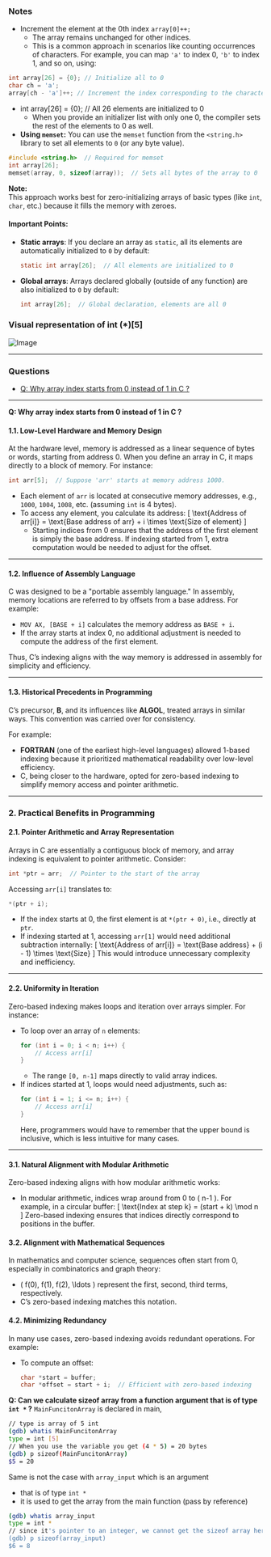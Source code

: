 ### Notes
- Increment the element at the 0th index `array[0]++;`
    - The array remains unchanged for other indices.
    - This is a common approach in scenarios like counting occurrences of characters. For example, you can map `'a'` to index 0, `'b'` to index 1, and so on, using:
```c
int array[26] = {0}; // Initialize all to 0
char ch = 'a';
array[ch - 'a']++; // Increment the index corresponding to the character
```
- int array[26] = {0};  // All 26 elements are initialized to 0
    - When you provide an initializer list with only one 0, the compiler sets the rest of the elements to 0 as well.
- **Using `memset`:** You can use the `memset` function from the `<string.h>` library to set all elements to `0` (or any byte value).
```c
#include <string.h>  // Required for memset
int array[26];
memset(array, 0, sizeof(array));  // Sets all bytes of the array to 0
```
**Note:**  
This approach works best for zero-initializing arrays of basic types (like `int`, `char`, etc.) because it fills the memory with zeroes.
#### Important Points:
- **Static arrays**: If you declare an array as `static`, all its elements are automatically initialized to `0` by default:
  ```c
  static int array[26];  // All elements are initialized to 0
  ```
- **Global arrays**: Arrays declared globally (outside of any function) are also initialized to `0` by default:
  ```c
  int array[26];  // Global declaration, elements are all 0

### Visual representation of int (*)[5]

![Image](https://github.com/user-attachments/assets/4f960cc7-61b7-4aa7-b0a5-dce974dc6898)

---

### Questions 

- [Q: Why array index starts from 0 instead of 1 in C ?](https://github.com/M0hanrajp/c-programming/blob/b385257def2cde2da15f299ab0e7f1750288469f/programming_concepts/arrays/notes.md?plain=1#L7)

---

**Q: Why array index starts from 0 instead of 1 in C ?**

#### 1.1. **Low-Level Hardware and Memory Design**
At the hardware level, memory is addressed as a linear sequence of bytes or words, starting from address 0. When you define an array in C, it maps directly to a block of memory. For instance:
```c
int arr[5];  // Suppose 'arr' starts at memory address 1000.
```
- Each element of `arr` is located at consecutive memory addresses, e.g., `1000`, `1004`, `1008`, etc. (assuming `int` is 4 bytes).
- To access any element, you calculate its address:
  \[
  \text{Address of arr[i]} = \text{Base address of arr} + i \times \text{Size of element}
  \]
  - Starting indices from 0 ensures that the address of the first element is simply the base address. If indexing started from 1, extra computation would be needed to adjust for the offset.

---

#### 1.2. **Influence of Assembly Language**
C was designed to be a "portable assembly language." In assembly, memory locations are referred to by offsets from a base address. For example:
- `MOV AX, [BASE + i]` calculates the memory address as `BASE + i`.
- If the array starts at index 0, no additional adjustment is needed to compute the address of the first element.

Thus, C’s indexing aligns with the way memory is addressed in assembly for simplicity and efficiency.

---

#### 1.3. **Historical Precedents in Programming**
C’s precursor, **B**, and its influences like **ALGOL**, treated arrays in similar ways. This convention was carried over for consistency.

For example:
- **FORTRAN** (one of the earliest high-level languages) allowed 1-based indexing because it prioritized mathematical readability over low-level efficiency.
- C, being closer to the hardware, opted for zero-based indexing to simplify memory access and pointer arithmetic.

---

### **2. Practical Benefits in Programming**

#### 2.1. **Pointer Arithmetic and Array Representation**
Arrays in C are essentially a contiguous block of memory, and array indexing is equivalent to pointer arithmetic. Consider:
```c
int *ptr = arr;  // Pointer to the start of the array
```
Accessing `arr[i]` translates to:
```c
*(ptr + i);
```
- If the index starts at 0, the first element is at `*(ptr + 0)`, i.e., directly at `ptr`.
- If indexing started at 1, accessing `arr[1]` would need additional subtraction internally:
  \[
  \text{Address of arr[i]} = \text{Base address} + (i - 1) \times \text{Size}
  \]
  This would introduce unnecessary complexity and inefficiency.

---

#### 2.2. **Uniformity in Iteration**
Zero-based indexing makes loops and iteration over arrays simpler. For instance:
- To loop over an array of `n` elements:
  ```c
  for (int i = 0; i < n; i++) {
      // Access arr[i]
  }
  ```
  - The range `[0, n-1]` maps directly to valid array indices.
- If indices started at 1, loops would need adjustments, such as:
  ```c
  for (int i = 1; i <= n; i++) {
      // Access arr[i]
  }
  ```
  Here, programmers would have to remember that the upper bound is inclusive, which is less intuitive for many cases.

---

#### 3.1. **Natural Alignment with Modular Arithmetic**
Zero-based indexing aligns with how modular arithmetic works:
- In modular arithmetic, indices wrap around from 0 to \( n-1 \). For example, in a circular buffer:
  \[
  \text{Index at step k} = (start + k) \mod n
  \]
  Zero-based indexing ensures that indices directly correspond to positions in the buffer.

#### 3.2. **Alignment with Mathematical Sequences**
In mathematics and computer science, sequences often start from 0, especially in combinatorics and graph theory:
- \( f(0), f(1), f(2), \ldots \) represent the first, second, third terms, respectively.
- C’s zero-based indexing matches this notation.

#### 4.2. **Minimizing Redundancy**
In many use cases, zero-based indexing avoids redundant operations. For example:
- To compute an offset:
  ```c
  char *start = buffer;
  char *offset = start + i;  // Efficient with zero-based indexing
  ```

**Q: Can we calculate sizeof array from a function argument that is of type `int *` ?**
`MainFuncitonArray` is declared in main, 
```bash
// type is array of 5 int
(gdb) whatis MainFuncitonArray
type = int [5]
// When you use the variable you get (4 * 5) = 20 bytes
(gdb) p sizeof(MainFuncitonArray)
$5 = 20
```
Same is not the case with `array_input` which is an argument
- that is of type `int *`
- it is used to get the array from the main function (pass by reference)
```bash
(gdb) whatis array_input
type = int *
// since it's pointer to an integer, we cannot get the sizeof array here
(gdb) p sizeof(array_input)
$6 = 8
```
